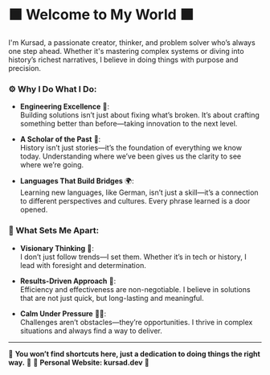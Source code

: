 # ⬛️ Welcome to My World ⬛️

I'm Kursad, a passionate creator, thinker, and problem solver who’s always one step ahead. Whether it's mastering complex systems or diving into history’s richest narratives, I believe in doing things with purpose and precision.

### ⚙️ Why I Do What I Do:

- **Engineering Excellence** 🔩:  
  Building solutions isn’t just about fixing what’s broken. It’s about crafting something better than before—taking innovation to the next level.

- **A Scholar of the Past** 📜:  
  History isn’t just stories—it’s the foundation of everything we know today. Understanding where we’ve been gives us the clarity to see where we’re going.

- **Languages That Build Bridges** 🌍:  
  Learning new languages, like German, isn’t just a skill—it’s a connection to different perspectives and cultures. Every phrase learned is a door opened.

### 🔶 What Sets Me Apart:

- **Visionary Thinking** 🚀:  
  I don’t just follow trends—I set them. Whether it’s in tech or history, I lead with foresight and determination.

- **Results-Driven Approach** 🎯:  
  Efficiency and effectiveness are non-negotiable. I believe in solutions that are not just quick, but long-lasting and meaningful.

- **Calm Under Pressure** 🧘‍♂️:  
  Challenges aren’t obstacles—they’re opportunities. I thrive in complex situations and always find a way to deliver.

---

🔷 **You won’t find shortcuts here, just a dedication to doing things the right way.** 🔷
🔷 **Personal Website: kursad.dev** 🔷
